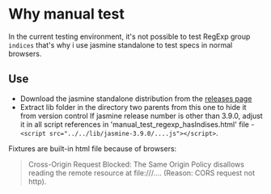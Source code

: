 # Why manual test
In the current testing environment, it's not possible to test RegExp group `indices` that's why i use jasmine standalone to test specs in normal browsers.

## Use
* Download the jasmine standalone distribution from the [releases page](https://github.com/jasmine/jasmine/releases)
* Extract lib folder in the directory two parents from this one to hide it from version control
If jasmine release number is other than 3.9.0, adjust it in all script references in 'manual_test_regexp_hasIndises.html' file - `<script src="../../lib/jasmine-3.9.0/....js"></script>`.

Fixtures are built-in html file because of browsers:
> Cross-Origin Request Blocked: The Same Origin Policy disallows reading the remote resource at file:///.... (Reason: CORS request not http).
